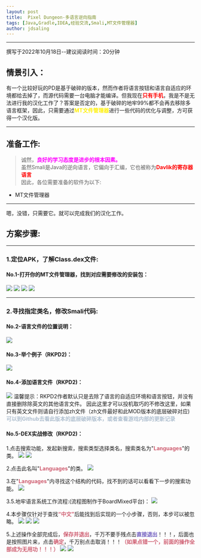 ```yaml
---
layout: post
title:  Pixel Dungeon-多语言逆向指南
tags: [Java,Gradle,IDEA,经验交流,Smali,MT文件管理器]
author: jdsaling
---
```


---
撰写于2022年10月18日--建议阅读时间：20分钟

## 情景引入：
有一个比较好玩的PD是基于破碎的版本，然而作者将语言按钮和语言自适应的环境都给去掉了，而源代码需要一台电脑才能编译。但我现在<font color="#ff00000"><b>只有手机</b></font>，我是不是无法进行我的汉化工作了？答案是否定的，基于破碎的地牢99%都不会再去移除多语言框架，因此，只需要通过<font color="#ffff000"><b>MT文件管理器</b></font>进行一些代码的优化与调整，方可获得一个汉化版。

----

## 准备工作:
> 诚然，<font color="#ff00ff"><b>良好的学习态度是进步的根本因素。</b></font>  
虽然Smali是Java的逆向语言，它偏向于汇编，它也被称为<font color="#ff00000"><b>Davlik的寄存器语言</b></font>  
因此，各位需要准备的软件为以下:
* MT文件管理器  
---
嗯，没错，只需要它。就可以完成我们的汉化工作。

## 方案步骤:

---
### 1.定位APK，了解Class.dex文件:
#### No.1-打开你的MT文件管理器，找到对应需要修改的安装包：
<img src="https://lingasdj.github.io/Ling-Blog/assets/img/mtsmali/smali-1.jpg">
<img src="https://lingasdj.github.io/Ling-Blog/assets/img/mtsmali/smali-2.jpg">
<img src="https://lingasdj.github.io/Ling-Blog/assets/img/mtsmali/smali-3.jpg">
<img src="https://lingasdj.github.io/Ling-Blog/assets/img/mtsmali/smali-4.jpg">

---
### 2.寻找指定类名，修改Smali代码:
#### No.2-语言文件的位置说明：
<img src="https://lingasdj.github.io/Ling-Blog/assets/img/mtsmali/smali-5.jpg">

#### No.3-举个例子（RKPD2)：
<img src="https://lingasdj.github.io/Ling-Blog/assets/img/mtsmali/smali-6.jpg">

#### No.4-添加语言文件（RKPD2)：
<img src="https://lingasdj.github.io/Ling-Blog/assets/img/mtsmali/smali-7.jpg">
温馨提示：RKPD2作者默认只是去除了语言的自适应环境和语言按钮，并没有直接删除除英文的其他语言文件。
因此这里才可以投机取巧的不修改这里，如果只有英文文件则请自行添加zh文件（zh文件最好和此MOD版本的底层破碎对应)<font color="afbfcf"><b>可以到Github去看此版本的底层破碎版本，或者查看游戏内部的更新记录</b></font>

#### No.5-DEX实战修改（RKPD2)：
1.点击搜索功能，发起新搜索，搜索类型选择类名，搜索类名为"<font color="cf5f72"><b>Languages</b></font>"的类。
<img src="https://lingasdj.github.io/Ling-Blog/assets/img/mtsmali/smali-8.jpg">
<img src="https://lingasdj.github.io/Ling-Blog/assets/img/mtsmali/smali-9.jpg">

2.点击此名叫"<font color="cf5f72"><b>Languages</b></font>"的类。
<img src="https://lingasdj.github.io/Ling-Blog/assets/img/mtsmali/smali-10.jpg">

3.在"<font color="cf5f72"><b>Languages</b></font>"内寻找这个结构的代码，找不到的话可以看看下一步的搜索功能。
<img src="https://lingasdj.github.io/Ling-Blog/assets/img/mtsmali/smali-11.jpg">

3.5.地牢语言系统工作流程:(流程图制作于BoardMixed平台)：
<img src="https://lingasdj.github.io/Ling-Blog/assets/img/mtsmali/langues.png">

4.本步骤仅针对于查找<font color="cf5f72"><b>“中文”</b></font>后能找到后实现的一个小步骤，否则，本步可以被忽略。
<img src="https://lingasdj.github.io/Ling-Blog/assets/img/mtsmali/smali-12.jpg">
<img src="https://lingasdj.github.io/Ling-Blog/assets/img/mtsmali/smali-13.jpg">
<img src="https://lingasdj.github.io/Ling-Blog/assets/img/mtsmali/smali-14.jpg">

5.上述操作全部完成后，<font color="cf5f72"><b>保存并退出</b></font>，千万不要手残点击<font color="725fbf"><b>直接退出</b></font>！！！，后面也是按照图片来，点击<font color="cf5f72"><b>确定</b></font>，千万别点击取消！！！<font color="cf5f72"><b>（如果点错一个，前面的操作全部成为无用功！！！）</b></font>
<img src="https://lingasdj.github.io/Ling-Blog/assets/img/mtsmali/smali-15.jpg">
<img src="https://lingasdj.github.io/Ling-Blog/assets/img/mtsmali/smali-16.jpg">